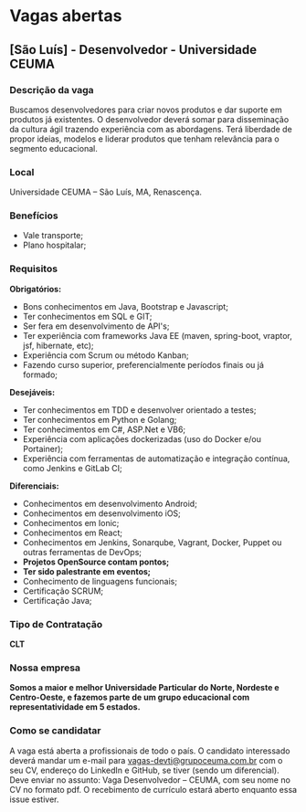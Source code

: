 # Vagas abertas

## [São Luís] - Desenvolvedor - Universidade CEUMA

### Descrição da vaga

Buscamos desenvolvedores para criar novos produtos e dar suporte em produtos já existentes.
O desenvolvedor deverá somar para disseminação da cultura ágil trazendo experiência com as abordagens. Terá liberdade de propor ideias, modelos e liderar produtos que tenham relevância para o segmento educacional.

### Local

Universidade CEUMA – São Luís, MA, Renascença.

### Benefícios

- Vale transporte;
- Plano hospitalar;

### Requisitos

**Obrigatórios:**

- Bons conhecimentos em Java, Bootstrap e Javascript;
- Ter conhecimentos em SQL e GIT;
- Ser fera em desenvolvimento de API's;
- Ter experiência com frameworks Java EE (maven, spring-boot, vraptor, jsf, hibernate, etc);
- Experiência com Scrum ou método Kanban;
- Fazendo curso superior, preferencialmente períodos finais ou já formado;

**Desejáveis:**

- Ter conhecimentos em TDD e desenvolver orientado a testes;
- Ter conhecimentos em Python e Golang;
- Ter conhecimentos em C#, ASP.Net e VB6;
- Experiência com aplicações dockerizadas (uso do Docker e/ou Portainer);
- Experiência com ferramentas de automatização e integração contínua, como Jenkins e GitLab CI;

**Diferenciais:**

- Conhecimentos em desenvolvimento Android;
- Conhecimentos em desenvolvimento iOS;
- Conhecimentos em Ionic;
- Conhecimentos em React;
- Conhecimentos em Jenkins, Sonarqube, Vagrant, Docker, Puppet ou outras ferramentas de DevOps;
- **Projetos OpenSource contam pontos;**
- **Ter sido palestrante em eventos;**
- Conhecimento de linguagens funcionais;
- Certificação SCRUM;
- Certificação Java;

### Tipo de Contratação

**CLT**

### Nossa empresa

**Somos a maior e melhor Universidade Particular do Norte, Nordeste e Centro-Oeste, e fazemos parte de um grupo educacional com representatividade em 5 estados.**

### Como se candidatar

A vaga está aberta a profissionais de todo o país. O candidato interessado deverá mandar um e-mail para vagas-devti@grupoceuma.com.br com o seu CV, endereço do LinkedIn e GitHub, se tiver (sendo um diferencial). Deve enviar no assunto: Vaga Desenvolvedor – CEUMA, com seu nome no CV no formato pdf.
O recebimento de currículo estará aberto enquanto essa issue estiver.
